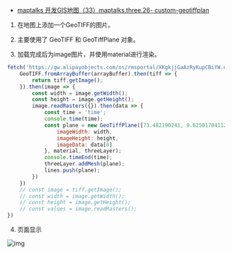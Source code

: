 - [maptalks 开发GIS地图（33）maptalks.three.26- custom-geotiffplan  ](https://www.cnblogs.com/googlegis/p/14736002.html)

1. 在地图上添加一个GeoTIFF的图片。

2. 主要使用了 GeoTIFF 和 GeoTiffPlane 对象。

3. 加载完成后为image图片，并使用material进行渲染。

```js
fetch('https://gw.alipayobjects.com/os/rmsportal/XKgkjjGaAzRyKupCBiYW.dat').then(res => res.arrayBuffer()).then(arrayBuffer => {
    GeoTIFF.fromArrayBuffer(arrayBuffer).then(tiff => {
        return tiff.getImage();
    }).then(image => {
        const width = image.getWidth();
        const height = image.getHeight();
        image.readRasters({}).then(data => {
            const time = 'time';
            console.time(time);
            const plane = new GeoTiffPlane([73.482190241, 9.62501784112, 134.906618732, 60.4300459963], {
                imageWidth: width,
                imageHeight: height,
                imageData: data[0]
            }, material, threeLayer);
            console.timeEnd(time);
            threeLayer.addMesh(plane);
            lines.push(plane);
        })
    })
    // const image = tiff.getImage();
    // const width = image.getWidth();
    // const height = image.getHeight();
    // const values = image.readRasters();
})
```

4. 页面显示

![img](https://img2020.cnblogs.com/blog/59231/202105/59231-20210506170958209-207779395.png)

